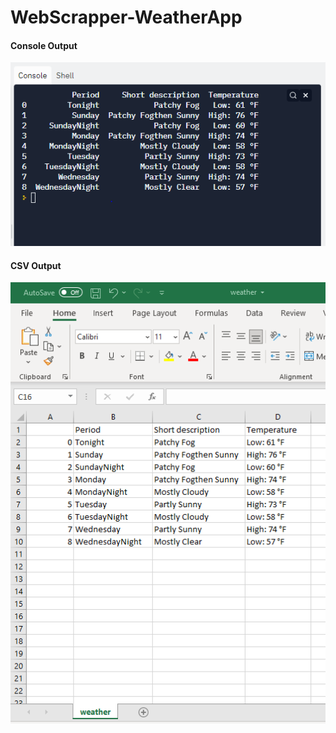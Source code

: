 # WebScrapper-WeatherApp

<h4>Console Output</h4>
<img src="/images/console-output.png"/>
<br/>
<h4>CSV Output</h4>
<img src="/images/csv-output.png"/>
